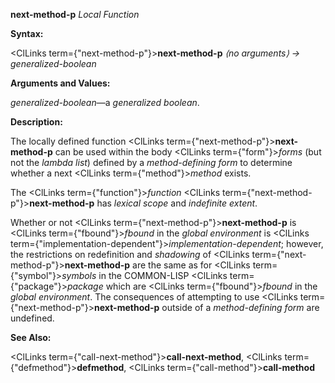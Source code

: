 **next-method-p** *Local Function* 



**Syntax:** 



<ClLinks  term={"next-method-p"}><b>next-method-p</b></ClLinks> *⟨no arguments⟩ → generalized-boolean* 



**Arguments and Values:** 



*generalized-boolean*—a *generalized boolean*. 



**Description:** 



The locally defined function <ClLinks  term={"next-method-p"}><b>next-method-p</b></ClLinks> can be used within the body <ClLinks  term={"form"}><i>forms</i></ClLinks> (but not the *lambda list*) defined by a *method-defining form* to determine whether a next <ClLinks  term={"method"}><i>method</i></ClLinks> exists. 



The <ClLinks  term={"function"}><i>function</i></ClLinks> <ClLinks  term={"next-method-p"}><b>next-method-p</b></ClLinks> has *lexical scope* and *indefinite extent*. 



Whether or not <ClLinks  term={"next-method-p"}><b>next-method-p</b></ClLinks> is <ClLinks  term={"fbound"}><i>fbound</i></ClLinks> in the *global environment* is <ClLinks  term={"implementation-dependent"}><i>implementation-dependent</i></ClLinks>; however, the restrictions on redefinition and *shadowing* of <ClLinks  term={"next-method-p"}><b>next-method-p</b></ClLinks> are the same as for <ClLinks  term={"symbol"}><i>symbols</i></ClLinks> in the COMMON-LISP <ClLinks  term={"package"}><i>package</i></ClLinks> which are <ClLinks  term={"fbound"}><i>fbound</i></ClLinks> in the *global environment*. The consequences of attempting to use <ClLinks  term={"next-method-p"}><b>next-method-p</b></ClLinks> outside of a *method-defining form* are undefined. 



**See Also:** 



<ClLinks  term={"call-next-method"}><b>call-next-method</b></ClLinks>, <ClLinks  term={"defmethod"}><b>defmethod</b></ClLinks>, <ClLinks  term={"call-method"}><b>call-method</b></ClLinks> 







 



 



